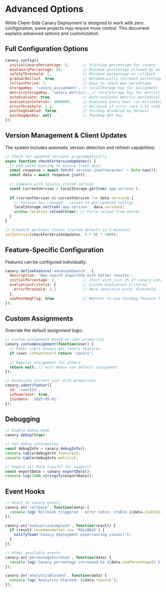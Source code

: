 # Advanced Options

While Client-Side Canary Deployment is designed to work with zero configuration, some projects may require more control. This document explains advanced options and customization.

## Full Configuration Options

```javascript
canary.config({
  initialCanaryPercentage: 5,      // Starting percentage for canary
  maxCanaryPercentage: 50,         // Maximum percentage allowed by auto-scaling
  safetyThreshold: 2,              // Minimum percentage on rollback
  gradualRollout: true,            // Automatically increase percentage
  rolloutPeriod: 7,                // Days to reach max percentage
  storageKey: 'canary_assignment', // localStorage key for assignment
  metricsStorageKey: 'canary_metrics', // localStorage key for metrics
  autoEvaluate: true,              // Auto-evaluate metrics periodically
  evaluationInterval: 3600000,     // Evaluate every hour (in milliseconds)
  errorThreshold: 1.5,             // Rollback if error rate 1.5x stable version
  posthogEnabled: false,           // PostHog disabled by default
  posthogApiKey: null              // PostHog API key
});
```

## Version Management & Client Updates

The system includes automatic version detection and refresh capabilities:

```javascript
// Check for updated versions programmatically
async function checkForVersionUpdates() {
  // Add cache-busting to ensure fresh data
  const response = await fetch('version.json?nocache=' + Date.now());
  const data = await response.json();
  
  // Compare with locally stored version
  const currentVersion = localStorage.getItem('app-version');
  
  if (currentVersion && currentVersion !== data.version) {
    // Version has changed - reload to get updated configs
    localStorage.setItem('app-version', data.version);
    window.location.reload(true); // Force reload from server
  }
}

// Schedule periodic checks (system default is 5 minutes)
setInterval(checkForVersionUpdates, 5 * 60 * 1000);
```

## Feature-Specific Configuration

Features can be configured individually:

```javascript
canary.defineFeature('advancedSearch', {
  description: 'New search algorithm with better results',
  initialPercentage: 2,            // Start with just 2% of canary users
  evaluationCriteria: {            // Custom evaluation criteria
    errorThreshold: 1.2            // More sensitive error threshold
  },
  usePostHogFlag: true             // Whether to use PostHog feature flag if available
});
```

## Custom Assignments

Override the default assignment logic:

```javascript
// Custom assignment based on user properties
canary.customAssignment(function(user) {
  // Power users always get canary features
  if (user.isPowerUser) return 'canary';
  
  // Regular assignment for others
  return null; // null means use default assignment
});

// Associate current user with properties
canary.identifyUser({
  id: 'user123',
  isPowerUser: true,
  joinDate: '2025-05-01'
});
```

## Debugging

```javascript
// Enable debug mode
canary.debug(true);

// Get debug information
const debugInfo = canary.debugInfo();
console.table(debugInfo.features);
console.table(debugInfo.metrics);

// Export all data (useful for support)
const exportData = canary.exportData();
console.log(JSON.stringify(exportData));
```

## Event Hooks

```javascript
// React to canary events
canary.on('rollback', function(data) {
  console.log(`Rollback triggered - error rates: stable ${data.stableErrorRate}, canary ${data.canaryErrorRate}`);
});

canary.on('evaluationComplete', function(result) {
  if (result.recommendation === 'ROLLBACK') {
    notifyTeam('Canary deployment experiencing issues!');
  }
});

// Other available events
canary.on('percentageIncrease', function(data) {
  console.log(`Canary percentage increased to ${data.newPercentage}%`);
});

canary.on('analyticsBlocked', function(data) {
  console.log(`Analytics blocked: ${data.reason}`);
});
```
